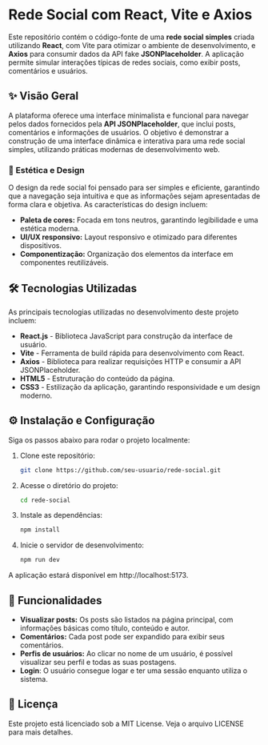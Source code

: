 # Rede Social com React, Vite e Axios

Este repositório contém o código-fonte de uma **rede social simples** criada utilizando **React**, com Vite para otimizar o ambiente de desenvolvimento, e **Axios** para consumir dados da API fake **JSONPlaceholder**. A aplicação permite simular interações típicas de redes sociais, como exibir posts, comentários e usuários.

## ✨ Visão Geral

A plataforma oferece uma interface minimalista e funcional para navegar pelos dados fornecidos pela **API JSONPlaceholder**, que inclui posts, comentários e informações de usuários. O objetivo é demonstrar a construção de uma interface dinâmica e interativa para uma rede social simples, utilizando práticas modernas de desenvolvimento web.

### 🎨 Estética e Design

O design da rede social foi pensado para ser simples e eficiente, garantindo que a navegação seja intuitiva e que as informações sejam apresentadas de forma clara e objetiva. As características do design incluem:

- **Paleta de cores:** Focada em tons neutros, garantindo legibilidade e uma estética moderna.
- **UI/UX responsivo:** Layout responsivo e otimizado para diferentes dispositivos.
- **Componentização:** Organização dos elementos da interface em componentes reutilizáveis.

## 🛠️ Tecnologias Utilizadas

As principais tecnologias utilizadas no desenvolvimento deste projeto incluem:

- **React.js** - Biblioteca JavaScript para construção da interface de usuário.
- **Vite** - Ferramenta de build rápida para desenvolvimento com React.
- **Axios** - Biblioteca para realizar requisições HTTP e consumir a API JSONPlaceholder.
- **HTML5** - Estruturação do conteúdo da página.
- **CSS3** - Estilização da aplicação, garantindo responsividade e um design moderno.

## ⚙️ Instalação e Configuração

Siga os passos abaixo para rodar o projeto localmente:

1. Clone este repositório:
   ```bash
   git clone https://github.com/seu-usuario/rede-social.git
   
2. Acesse o diretório do projeto:
    ```bash
    cd rede-social
    
4. Instale as dependências:
    ```bash
    npm install

5. Inicie o servidor de desenvolvimento:
    ```bash
    npm run dev

A aplicação estará disponível em http://localhost:5173.

## 📜 Funcionalidades

- **Visualizar posts:** Os posts são listados na página principal, com informações básicas como título, conteúdo e autor.
- **Comentários:** Cada post pode ser expandido para exibir seus comentários.
- **Perfis de usuários:** Ao clicar no nome de um usuário, é possível visualizar seu perfil e todas as suas postagens.
- **Login**: O usuário consegue logar e ter uma sessão enquanto utiliza o sistema.

## 📝 Licença
Este projeto está licenciado sob a MIT License. Veja o arquivo LICENSE para mais detalhes.
